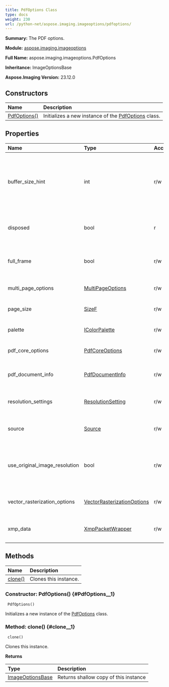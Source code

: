 ```yaml
---
title: PdfOptions Class
type: docs
weight: 230
url: /python-net/aspose.imaging.imageoptions/pdfoptions/
---
```


**Summary:** The PDF options.

**Module:** [aspose.imaging.imageoptions](/imaging/python-net/aspose.imaging.imageoptions/)

**Full Name:** aspose.imaging.imageoptions.PdfOptions

**Inheritance:** ImageOptionsBase

**Aspose.Imaging Version:** 23.12.0

## **Constructors**
| **Name** | **Description** |
| :- | :- |
| [PdfOptions()](#PdfOptions__1) | Initializes a new instance of the [PdfOptions](/imaging/python-net/aspose.imaging.imageoptions/pdfoptions/) class. |
## **Properties**
| **Name** | **Type** | **Access** | **Description** |
| :- | :- | :- | :- |
| buffer_size_hint | int | r/w | Gets or sets the buffer size hint which is defined max allowed size for all internal buffers. |
| disposed | bool | r | Gets a value indicating whether this instance is disposed. |
| full_frame | bool | r/w | Gets or sets a value indicating whether [full frame]. |
| multi_page_options | [MultiPageOptions](/imaging/python-net/aspose.imaging.imageoptions/multipageoptions) | r/w | The multipage options |
| page_size | [SizeF](/imaging/python-net/aspose.imaging/sizef) | r/w | Gets or sets the size of the page. |
| palette | [IColorPalette](/imaging/python-net/aspose.imaging/icolorpalette) | r/w | Gets or sets the color palette. |
| pdf_core_options | [PdfCoreOptions](/imaging/python-net/aspose.imaging.fileformats.pdf/pdfcoreoptions/) | r/w | The PDF core options |
| pdf_document_info | [PdfDocumentInfo](/imaging/python-net/aspose.imaging.fileformats.pdf/pdfdocumentinfo/) | r/w | Gets or sets metadata for document. |
| resolution_settings | [ResolutionSetting](/imaging/python-net/aspose.imaging/resolutionsetting) | r/w | Gets or sets the resolution settings. |
| source | [Source](/imaging/python-net/aspose.imaging/source) | r/w | Gets or sets the source to create image in. |
| use_original_image_resolution | bool | r/w | Gets or sets a value indicating to use the original image DPI resolution |
| vector_rasterization_options | [VectorRasterizationOptions](/imaging/python-net/aspose.imaging.imageoptions/vectorrasterizationoptions) | r/w | Gets or sets the vector rasterization options. |
| xmp_data | [XmpPacketWrapper](/imaging/python-net/aspose.imaging.xmp/xmppacketwrapper/) | r/w | Gets or sets the XMP metadata container. |
## **Methods**
| **Name** | **Description** |
| :- | :- |
| [clone()](#clone__1) | Clones this instance. |


### Constructor: PdfOptions() {#PdfOptions__1}


```
 PdfOptions() 
```

Initializes a new instance of the [PdfOptions](/imaging/python-net/aspose.imaging.imageoptions/pdfoptions/) class.

### Method: clone() {#clone__1}


```
 clone() 
```

Clones this instance.

**Returns**

| Type | Description |
| :- | :- |
| [ImageOptionsBase](/imaging/python-net/aspose.imaging/imageoptionsbase) | Returns shallow copy of this instance |


